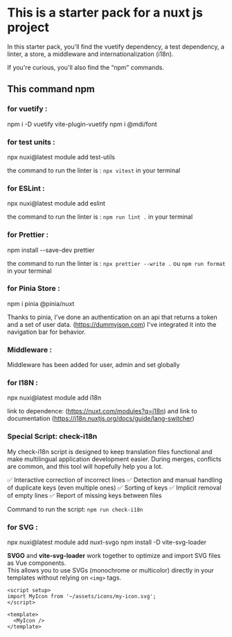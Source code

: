 # This is a starter pack for a nuxt js project

In this starter pack, you'll find the vuetify dependency, a test dependency, a linter, a store, a middleware and internationalization (i18n).

If you're curious, you'll also find the “npm” commands.

## This command npm

### for vuetify :

npm i -D vuetify vite-plugin-vuetify
npm i @mdi/font

### for test units :

npx nuxi@latest module add test-utils

the command to run the linter is : `npx vitest` in your terminal

### for ESLint :

npx nuxi@latest module add eslint

the command to run the linter is : `npm run lint .` in your terminal

### for Prettier :

npm install --save-dev prettier

the command to run the linter is : `npx prettier --write .` ou `npm run format` in your terminal

### for Pinia Store :

npm i pinia @pinia/nuxt

Thanks to pinia, I've done an authentication on an api that returns a token and a set of user data. (https://dummyjson.com)
I've integrated it into the navigation bar for behavior.

### Middleware :

Middleware has been added for user, admin and set globally

### for I18N :

npx nuxi@latest module add i18n

link to dependence: (https://nuxt.com/modules?q=i18n) and link to documentation (https://i18n.nuxtjs.org/docs/guide/lang-switcher)

### Special Script: check-i18n

My check-i18n script is designed to keep translation files functional and make multilingual application development easier. 
During merges, conflicts are common, and this tool will hopefully help you a lot.

✅ Interactive correction of incorrect lines
✅ Detection and manual handling of duplicate keys (even multiple ones)
✅ Sorting of keys
✅ Implicit removal of empty lines
✅ Report of missing keys between files

Command to run the script: `npm run check-i18n`

### for SVG :

npx nuxi@latest module add nuxt-svgo
npm install -D vite-svg-loader

**SVGO** and **vite-svg-loader** work together to optimize and import SVG files as Vue components.  
This allows you to use SVGs (monochrome or multicolor) directly in your templates without relying on `<img>` tags.

```vue
<script setup>
import MyIcon from '~/assets/icons/my-icon.svg';
</script>

<template>
  <MyIcon />
</template>